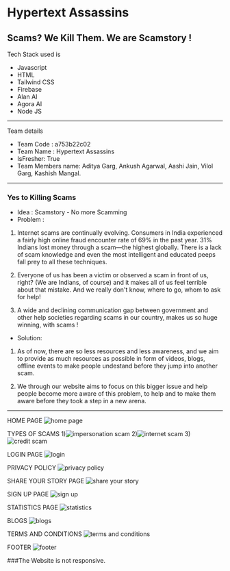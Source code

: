 # Hypertext Assassins 
## Scams? We Kill Them. We are Scamstory !

Tech Stack used is 
- Javascript
- HTML
- Tailwind CSS
- Firebase
- Alan AI
- Agora AI
- Node JS

---
 Team details
- Team Code : a753b22c02
- Team Name : Hypertext Assassins
- IsFresher: True
- Team Members name: Aditya Garg, Ankush Agarwal, Aashi Jain, Vilol Garg, Kashish Mangal.

---
### Yes to Killing Scams

- Idea : Scamstory - No more Scamming
- Problem :


1. Internet scams are continually evolving. Consumers in India experienced a fairly high online fraud encounter rate of 69% in the past year. 31% Indians lost money through a scam—the highest globally. There is a lack of scam knowledge and even the most intelligent and educated peeps fall prey to all these techniques.

2. Everyone of us has been a victim or observed a scam in front of us, right? (We are Indians, of course) and it makes all of us feel terrible about that mistake. And we really don't know, where to go, whom to ask for help!

3. A wide and declining communication gap between government and other help societies regarding scams in our country, makes us so huge winning, with scams !

- Solution:

1. As of now, there are so less resources and less awareness, and we aim to provide as much resources as possible in form of videos, blogs, offline events to make people undestand before they jump into another scam.

2. We through our website aims to focus on this bigger issue and help people become more aware of this problem, to help and to make them aware before they took a step in a new arena.

---
HOME PAGE
![home page](https://user-images.githubusercontent.com/94540726/155898690-1661541c-d745-4c3d-b430-2740d8441e4a.png)

TYPES OF SCAMS
1)![impersonation scam](https://user-images.githubusercontent.com/94540726/155898704-f9802359-702e-4da6-a278-5b98ab28e689.png)
2)![internet scam](https://user-images.githubusercontent.com/94540726/155898714-45165e45-0176-43a3-bc0c-aea7fbd49efa.png)
3)![credit scam](https://user-images.githubusercontent.com/94540726/155898753-2dc5bc10-36ff-442e-a01f-a330e635cad5.png)

LOGIN PAGE
![login](https://user-images.githubusercontent.com/94540726/155898726-a25694eb-ede9-466b-b553-2740d7c5efe9.png)

PRIVACY POLICY
![privacy policy](https://user-images.githubusercontent.com/94540726/155898731-a118781b-5765-4063-a486-ec81d70e1f50.png)

SHARE YOUR STORY PAGE
![share your story](https://user-images.githubusercontent.com/94540726/155898757-5d970414-a11c-4c40-ab74-5adea2eaf08a.png)

SIGN UP PAGE
![sign up](https://user-images.githubusercontent.com/94540726/155898764-45450132-0128-4e26-b070-0b5d04d1e0c4.png)

STATISTICS PAGE
![statistics](https://user-images.githubusercontent.com/94540726/155898769-94c6ad11-733e-4761-baed-0992d5d7b27c.png)

BLOGS
![blogs](https://user-images.githubusercontent.com/94540726/155898857-7556a9d1-24dd-4f22-8ebb-d5979638f446.png)

TERMS AND CONDITIONS
![terms and conditions](https://user-images.githubusercontent.com/94540726/155898773-209bb97d-499c-4cf7-83c4-6b7d899dfd82.png)

FOOTER
![footer](https://user-images.githubusercontent.com/94540726/155898802-9efb7490-3baf-4c56-b5fd-cceec24ad3d8.png)

###The Website is not responsive.
